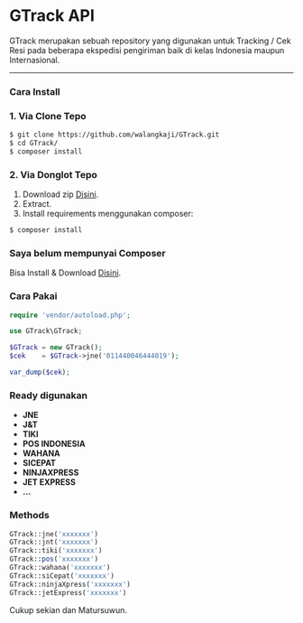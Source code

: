 # GTrack API

GTrack merupakan sebuah repository yang digunakan untuk Tracking / Cek Resi pada beberapa ekspedisi pengiriman baik di kelas Indonesia maupun Internasional.

----------
### Cara Install

### 1. Via Clone Tepo
```sh
$ git clone https://github.com/walangkaji/GTrack.git
$ cd GTrack/
$ composer install
```

### 2. Via Donglot Tepo
1. Download zip [Disini](https://github.com/walangkaji/GTrack/archive/master.zip).
2. Extract.
3. Install requirements menggunakan composer:

```sh
$ composer install
```

### Saya belum mempunyai Composer

Bisa Install & Download [Disini](https://getcomposer.org/download/).

### Cara Pakai

```php
require 'vendor/autoload.php';

use GTrack\GTrack;

$GTrack = new GTrack();
$cek    = $GTrack->jne('011440046444019');

var_dump($cek);
```

### Ready digunakan

- **JNE**
- **J&T**
- **TIKI**
- **POS INDONESIA**
- **WAHANA**
- **SICEPAT**
- **NINJAXPRESS**
- **JET EXPRESS**
- **...**

### Methods
```php
GTrack::jne('xxxxxxx')
GTrack::jnt('xxxxxxx')
GTrack::tiki('xxxxxxx')
GTrack::pos('xxxxxxx')
GTrack::wahana('xxxxxxx')
GTrack::siCepat('xxxxxxx')
GTrack::ninjaXpress('xxxxxxx')
GTrack::jetExpress('xxxxxxx')
```

Cukup sekian dan Matursuwun.
